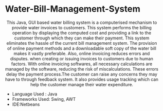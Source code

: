 # Water-Bill-Management-System
<p style="text-align:center;">
This Java, GUI based water billing system is a computerised mechanism to provide water invoices to customers.
This system performs the billing operation by displaying the computed cost and providing a link to the customer through which they can make their payment. 
This system eliminates the hassle of the current bill management system. The provision of online payment methods and a downloadable soft copy of the water bill makes it vastly preferable. 
Also, online invoicing reduces errors and disputes. when creating or issuing invoices to customers due to human factors.
With online invoicing softwares, all necessary calculations are managed by the software, reducing the risk of miscalculations. 
These errors delay the payment process.The customer can raise any concerns they may have to through feedback system.
It also provides usage tracking which can help the customer manage their water expenditure.</p>

- Language Used : Java
- Frameworks Used: Swing, AWT
- IDE:Netbeans

